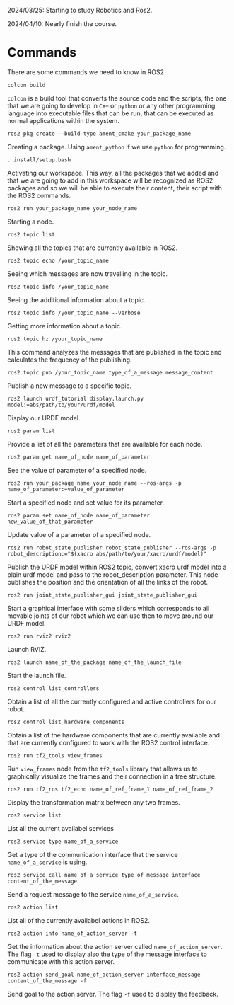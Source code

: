 2024/03/25: Starting to study Robotics and Ros2.

2024/04/10: Nearly finish the course.


# Commands 

There are some commands we need to know in ROS2.

```
colcon build
```

`colcon` is a build tool that converts the source code and the scripts, the one 
that we are going to develop in `C++` or `python` or any other programming language into  executable files that can be run, that can be executed as normal applications within the system.

```
ros2 pkg create --build-type ament_cmake your_package_name
```

Creating a package. Using `ament_python` if we use `python` for programming.

```
. install/setup.bash
```

Activating our workspace. This way, all the packages that we added and that we are 
going to add in this workspace will be recognized as ROS2 packages and so we will
be able to execute their content, their script with the ROS2 commands.

```
ros2 run your_package_name your_node_name
``` 

Starting a node.

```
ros2 topic list
```

Showing all the topics that are currently available in ROS2.


```
ros2 topic echo /your_topic_name
```

Seeing which messages are now travelling in the topic.

```
ros2 topic info /your_topic_name
```

Seeing the additional information about a topic.

```
ros2 topic info /your_topic_name --verbose
```

Getting more information about a topic.

```
ros2 topic hz /your_topic_name
```

This command analyzes the messages that are published in the topic and calculates
the frequency of the publishing.

```
ros2 topic pub /your_topic_name type_of_a_message message_content
```

Publish a new message to a specific topic.

```
ros2 launch urdf_tutorial display.launch.py model:=abs/path/to/your/urdf/model
```

Display our URDF model.

```
ros2 param list
```

Provide a list of all the parameters that are available for each node.

```
ros2 param get name_of_node name_of_parameter
```

See the value of parameter of a specified node.

```
ros2 run your_package_name your_node_name --ros-args -p name_of_parameter:=value_of_parameter
```

Start a specified node and set value for its parameter.

```
ros2 param set name_of_node name_of_parameter new_value_of_that_parameter
```

Update value of a parameter of a specified node.

```
ros2 run robot_state_publisher robot_state_publisher --ros-args -p robot_description:="$(xacro abs/path/to/your/xacro/urdf/model)"
```

Publish the URDF model within ROS2 topic, convert xacro urdf model into a plain urdf model and pass to the robot_description parameter.
This node publishes the position and the orientation of all the links of the robot.

```
ros2 run joint_state_publisher_gui joint_state_publisher_gui 
```

Start a graphical interface with some sliders which corresponds to all movable joints of our robot which we can use then to move
around our URDF model. 

```
ros2 run rviz2 rviz2 
```

Launch RVIZ.

```
ros2 launch name_of_the_package name_of_the_launch_file
```

Start the launch file.

```
ros2 control list_controllers
```

Obtain a list of all the currently configured and active controllers for our robot. 

```
ros2 control list_hardware_components
```

Obtain a list of the hardware components that are currently available and that are
currently configured to work with the ROS2 control interface.

```
ros2 run tf2_tools view_frames
```

Run `view_frames` node from the `tf2_tools` library that allows us to graphically
visualize the frames and their connection in a tree structure. 

```
ros2 run tf2_ros tf2_echo name_of_ref_frame_1 name_of_ref_frame_2
```

Display the transformation matrix between any two frames.

```
ros2 service list
```

List all the current availabel services

```
ros2 service type name_of_a_service
```

Get a type of the communication interface that the service `name_of_a_service` is using.

```
ros2 service call name_of_a_service type_of_message_interface content_of_the_message
```

Send a request message to the service `name_of_a_service`.

```
ros2 action list
```

List all of the currently availabel actions in ROS2.

```
ros2 action info name_of_action_server -t
```

Get the information about the action server called `name_of_action_server`. The flag `-t` used 
to display also the type of the message interface to communicate with this action server.

```
ros2 action send_goal name_of_action_server interface_message content_of_the_message -f
```

Send goal to the action server. The flag `-f` used to display the feedback.